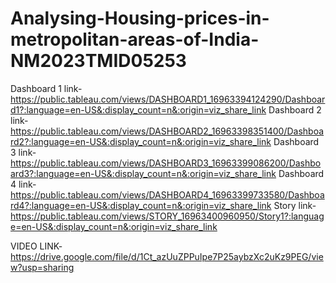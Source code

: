 # Analysing-Housing-prices-in-metropolitan-areas-of-India-NM2023TMID05253
Dashboard 1 link-https://public.tableau.com/views/DASHBOARD1_16963394124290/Dashboard1?:language=en-US&:display_count=n&:origin=viz_share_link
Dashboard 2 link-https://public.tableau.com/views/DASHBOARD2_16963398351400/Dashboard2?:language=en-US&:display_count=n&:origin=viz_share_link
Dashboard 3 link-https://public.tableau.com/views/DASHBOARD3_16963399086200/Dashboard3?:language=en-US&:display_count=n&:origin=viz_share_link
Dashboard 4 link-https://public.tableau.com/views/DASHBOARD4_16963399733580/Dashboard4?:language=en-US&:display_count=n&:origin=viz_share_link
Story link-https://public.tableau.com/views/STORY_16963400960950/Story1?:language=en-US&:display_count=n&:origin=viz_share_link


VIDEO LINK-https://drive.google.com/file/d/1Ct_azUuZPPuIpe7P25aybzXc2uKz9PEG/view?usp=sharing 
